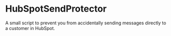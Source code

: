 # HubSpotSendProtector
A small script to prevent you from accidentally sending messages directly to a customer in HubSpot.
